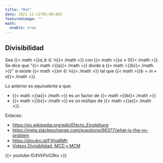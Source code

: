 ```yaml
---
title: "Mat"
date: 2021-12-21T05:00:00Z
featuredimage: ""
math:
  enable: true
---
```


## Divisibilidad

Sea {{< math >}}$a, b \in \mathbb{N}${{< /math >}} con {{< math >}}$a \neq 0${{< /math >}}. Se dice que "{{< math >}}a{{< /math >}} divide a {{< math >}}b{{< /math >}}" si existe {{< math >}}$m \in \mathbb{N}${{< /math >}} tal que {{< math >}}$b = m \times a${{< /math >}}.

Lo anterior es equivalente a que:

- {{< math >}}a{{< /math >}} es un factor de {{< math >}}b{{< /math >}}.
- {{< math >}}b{{< /math >}} es un múltipo de {{< math >}}a{{< /math >}}.

Enlaces:

- <https://es.wikipedia.org/wiki/Efecto_Einstellung>
- <https://meta.stackexchange.com/questions/66377/what-is-the-xy-problem>
- <https://docdro.id/FXhq6Mh>
- [Videos Divisibilidad, MCD y MCM](https://docdro.id/0fN2Umc)

{{< youtube lG4VkPoG3ko >}}
